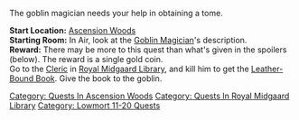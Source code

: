 The goblin magician needs your help in obtaining a tome.

**Start Location:** [Ascension
Woods](:Category:Ascension_Woods "wikilink")  
**Starting Room:** In Air, look at the [Goblin
Magician](Goblin_Magician "wikilink")'s description.  
**Reward:** There may be more to this quest than what's given in the
spoilers (below). The reward is a single gold coin.  
<spoiler> Go to the [Cleric](Cleric "wikilink") in [Royal Midgaard
Library](:Category:_Royal_Midgaard_Library "wikilink"), and kill him to
get the [Leather-Bound Book](Leather-Bound_Book "wikilink"). Give the
book to the goblin. </spoiler>

[Category: Quests In Ascension
Woods](Category:_Quests_In_Ascension_Woods "wikilink") [Category: Quests
In Royal Midgaard
Library](Category:_Quests_In_Royal_Midgaard_Library "wikilink")
[Category: Lowmort 11-20
Quests](Category:_Lowmort_11-20_Quests "wikilink")
